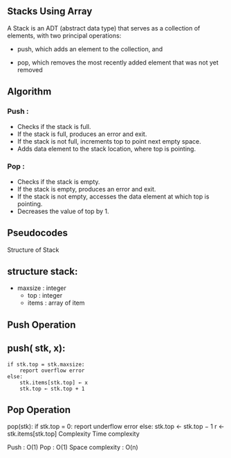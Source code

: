 ## Stacks Using Array
A Stack is an ADT (abstract data type) that serves as a collection of elements, with two principal operations:

* push, which adds an element to the collection, and

* pop, which removes the most recently added element that was not yet removed

## Algorithm
### Push :

* Checks if the stack is full.
* If the stack is full, produces an error and exit.
* If the stack is not full, increments top to point next empty space.
* Adds data element to the stack location, where top is pointing.
### Pop :

* Checks if the stack is empty.
* If the stack is empty, produces an error and exit.
* If the stack is not empty, accesses the data element at which top is pointing.
* Decreases the value of top by 1.
## Pseudocodes
Structure of Stack

## structure stack:
 * maxsize : integer
    * top : integer
    * items : array of item
## Push Operation

## push( stk, x):
    if stk.top = stk.maxsize:
        report overflow error
    else:
        stk.items[stk.top] ← x
        stk.top ← stk.top + 1
## Pop Operation

pop(stk):
    if stk.top = 0:
        report underflow error
    else:
        stk.top ← stk.top − 1
        r ← stk.items[stk.top]
Complexity
Time complexity

Push : O(1)
Pop : O(1)
Space complexity : O(n)